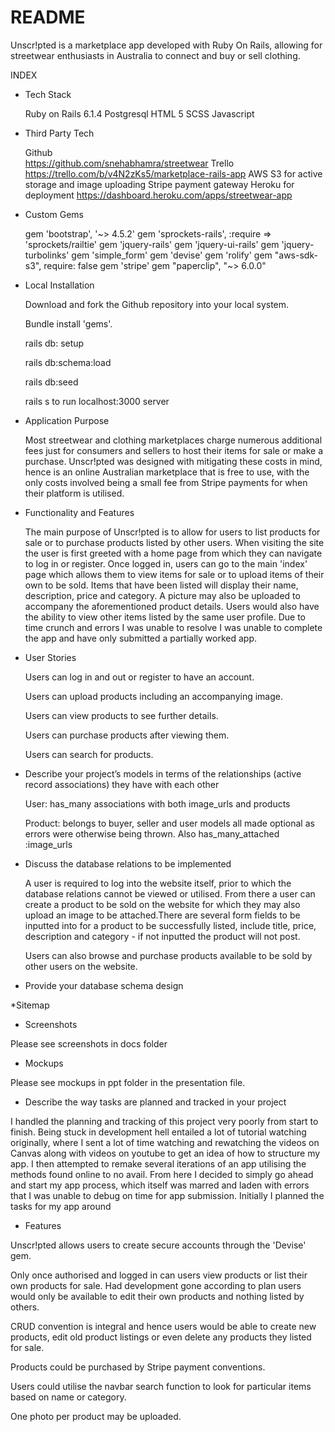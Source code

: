 # README

Unscr!pted is a marketplace app developed with Ruby On Rails, allowing for streetwear enthusiasts in Australia to connect and buy or sell clothing. 

INDEX

* Tech Stack

	Ruby on Rails 6.1.4
	Postgresql
	HTML 5
	SCSS
	Javascript
	

* Third Party Tech

	Github	
		https://github.com/snehabhamra/streetwear
	Trello
		https://trello.com/b/v4N2zKs5/marketplace-rails-app
	AWS S3 for active storage and image uploading
	Stripe payment gateway 
	Heroku for deployment
		https://dashboard.heroku.com/apps/streetwear-app

* Custom Gems

	gem 'bootstrap', '~> 4.5.2'
	gem 'sprockets-rails', :require => 'sprockets/railtie'
	gem 'jquery-rails'
	gem 'jquery-ui-rails'
	gem 'jquery-turbolinks'
	gem 'simple_form' 
	gem 'devise'
	gem 'rolify'
	gem "aws-sdk-s3", require: false
	gem 'stripe'
	gem "paperclip", "~> 6.0.0"

* Local Installation

	Download and fork the Github repository into your local system. 

	Bundle install 'gems'. 

	rails db: setup

	rails db:schema:load

	rails db:seed

	rails s to run localhost:3000 server

* Application Purpose

	Most streetwear and clothing marketplaces charge numerous additional fees just for consumers and sellers to host their items for sale or make a purchase. Unscr!pted was designed with mitigating these costs in mind, hence is an online Australian marketplace that is free to use, with the only costs involved being a small fee from Stripe payments for when their platform is utilised.

* Functionality and Features

	The main purpose of Unscr!pted is to allow for users to list products for sale or to purchase products listed by other users. When visiting the site the user is first greeted with a home page from which they can navigate to log in or register. Once logged in, users can go to the main 'index' page which allows them to view items for sale or to upload items of their own to be sold. Items that have been listed will display their name, description, price and category. A picture may also be uploaded to accompany the aforementioned product details. Users would also have the ability to view other items listed by the same user profile. Due to time crunch and errors I was unable to resolve I was unable to complete the app and have only submitted a partially worked app. 

* User Stories

	Users can log in and out or register to have an account.

	Users can upload products including an accompanying image.

	Users can view products to see further details.

	Users can purchase products after viewing them.

	Users can search for products.

*  Describe your project’s models in terms of the relationships (active record associations) they have with each other

	User: has_many associations with both image_urls and products

	Product: belongs to buyer, seller and user models all made optional as errors were otherwise being thrown. Also 		has_many_attached :image_urls

* Discuss the database relations to be implemented

	A user is required to log into the website itself, prior to which the database relations cannot be viewed or utilised. From there a user can create a product to be sold on the website for which they may also upload an image to be attached.There are several form fields to be inputted into for a product to be successfully listed, include title, price, description and category - if not inputted the product will not post. 
	
	Users can also browse and purchase products available to be sold by other users on the website. 

* Provide your database schema design

*Sitemap
[](sitemap.jpeg)

* Screenshots

Please see screenshots in docs folder

* Mockups

Please see mockups in ppt folder in the presentation file.

* Describe the way tasks are planned and tracked in your project

I handled the planning and tracking of this project very poorly from start to finish. Being stuck in development hell entailed a lot of tutorial watching originally, where I sent a lot of time watching and rewatching the videos on Canvas along with videos on youtube to get an idea of how to structure my app. I then attempted to remake several iterations of an app utilising the methods found online to no avail. From here I decided to simply go ahead and start my app process, which itself was marred and laden with errors that I was unable to debug on time for app submission. Initially I planned the tasks for my app around 

* Features

Unscr!pted allows users to create secure accounts through the 'Devise' gem.

Only once authorised and logged in can users view products or list their own products for sale. Had development gone according to plan users would only be available to edit their own products and nothing listed by others.

CRUD convention is integral and hence users would be able to create new products, edit old product listings or even delete any products they listed for sale.

Products could be purchased by Stripe payment conventions.

Users could utilise the navbar search function to look for particular items based on name or category. 

One photo per product may be uploaded. 



